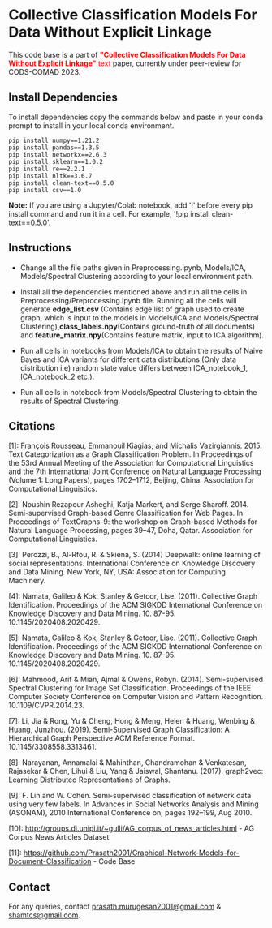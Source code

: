 # Collective Classification Models For Data Without Explicit Linkage

This code base is a part of <span style="color:red">**"Collective Classification Models For Data Without Explicit Linkage"** text</span> paper, currently under peer-review for CODS-COMAD 2023.

## Install Dependencies

To install dependencies copy the commands below and paste in your conda prompt to install in your local conda environment.

    pip install numpy==1.21.2
    pip install pandas==1.3.5
    pip install networkx==2.6.3
    pip install sklearn==1.0.2
    pip install re==2.2.1
    pip install nltk==3.6.7
    pip install clean-text==0.5.0
    pip install csv==1.0

**Note:** If you are using a Jupyter/Colab notebook, add '!' before every pip install command and run it in a cell. For example, '!pip install clean-text==0.5.0'.

## Instructions

- Change all the file paths given in Preprocessing.ipynb, Models/ICA, Models/Spectral Clustering according to your local environment path. 

- Install all the dependencies mentioned above and run all the cells in Preprocessing/Preprocessing.ipynb file. Running all the cells will generate **edge_list.csv** (Contains edge list of graph used to create graph, which is input to the models in Models/ICA and Models/Spectral Clustering),**class_labels.npy**(Contains ground-truth of all documents) and **feature_matrix.npy**(Contains feature matrix, input to ICA algorithm).

- Run all cells in notebooks from Models/ICA to obtain the results of Naive Bayes and ICA variants for different data distributions (Only data distribution i.e) random state value differs between ICA_notebook_1, ICA_notebook_2 etc.).

- Run all cells in notebook from Models/Spectral Clustering to obtain the results of Spectral Clustering.

## Citations

[1]: François Rousseau, Emmanouil Kiagias, and Michalis Vazirgiannis. 2015. Text Categorization as a
Graph Classification Problem. In Proceedings of the 53rd Annual Meeting of the Association for
Computational Linguistics and the 7th International Joint Conference on Natural Language
Processing (Volume 1: Long Papers), pages 1702–1712, Beijing, China. Association for
Computational Linguistics.

[2]: Noushin Rezapour Asheghi, Katja Markert, and Serge Sharoff. 2014. Semi-supervised Graph-based
Genre Classification for Web Pages. In Proceedings of TextGraphs-9: the workshop on Graph-based
Methods for Natural Language Processing, pages 39–47, Doha, Qatar. Association for
Computational Linguistics.

[3]: Perozzi, B., Al-Rfou, R. & Skiena, S. (2014) Deepwalk: online learning of social representations.
International Conference on Knowledge Discovery and Data Mining. New York, NY, USA:
Association for Computing Machinery.

[4]: Namata, Galileo & Kok, Stanley & Getoor, Lise. (2011). Collective Graph Identification. Proceedings
of the ACM SIGKDD International Conference on Knowledge Discovery and Data Mining. 10. 87-95.
10.1145/2020408.2020429.

[5]: Namata, Galileo & Kok, Stanley & Getoor, Lise. (2011). Collective Graph Identification. Proceedings
of the ACM SIGKDD International Conference on Knowledge Discovery and Data Mining. 10. 87-95.
10.1145/2020408.2020429.

[6]: Mahmood, Arif & Mian, Ajmal & Owens, Robyn. (2014). Semi-supervised Spectral Clustering for
Image Set Classification. Proceedings of the IEEE Computer Society Conference on Computer
Vision and Pattern Recognition. 10.1109/CVPR.2014.23.

[7]: Li, Jia & Rong, Yu & Cheng, Hong & Meng, Helen & Huang, Wenbing & Huang, Junzhou. (2019).
Semi-Supervised Graph Classification: A Hierarchical Graph Perspective ACM Reference Format.
10.1145/3308558.3313461.

[8]: Narayanan, Annamalai & Mahinthan, Chandramohan & Venkatesan, Rajasekar & Chen, Lihui & Liu,
Yang & Jaiswal, Shantanu. (2017). graph2vec: Learning Distributed Representations of Graphs.

[9]: F. Lin and W. Cohen. Semi-supervised classification of network data using very few labels. In
Advances in Social Networks Analysis and Mining (ASONAM), 2010 International Conference on,
pages 192–199, Aug 2010.

[10]:  http://groups.di.unipi.it/~gulli/AG_corpus_of_news_articles.html - AG Corpus News Articles Dataset

[11]: https://github.com/Prasath2001/Graphical-Network-Models-for-Document-Classification - Code Base

## Contact

For any queries, contact [prasath.murugesan2001@gmail.com](mailto:prasath.murugesan2001@gmail.com) & [shamtcs@gmail.com](mailto:shamtcs@gmail.com).


